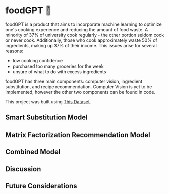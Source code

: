 # foodGPT :poultry_leg:

foodGPT is a product that aims to incorporate machine learning to optimize one's cooking experience and reducing the amount of food waste. A minority of 37% of university cook regularly - the other portion seldom cook or never cook. Additionally, those who cook approximately waste 50% of ingredients, making up 37% of their income. This issues arise for several reasons: 

- low cooking confidence
- purchased too many groceries for the week
- unsure of what to do with excess ingredients

foodGPT has three main components: computer vision, ingredient substitution, and recipe recommendation. Computer Vision is yet to be implemented, however the other two components can be found in code.

This project was built using [This Dataset](https://www.kaggle.com/datasets/shuyangli94/food-com-recipes-and-user-interactions).

## Smart Substitution Model

## Matrix Factorization Recommendation Model

## Combined Model

## Discussion

## Future Considerations

